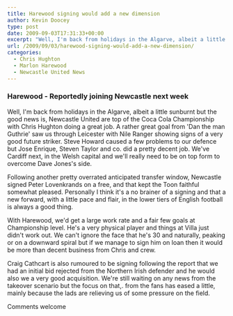 ```yaml
---
title: Harewood signing would add a new dimension
author: Kevin Doocey
type: post
date: 2009-09-03T17:31:33+00:00
excerpt: "Well, I'm back from holidays in the Algarve, albeit a little sunburnt but the good news is, Newcastle United are .."
url: /2009/09/03/harewood-signing-would-add-a-new-dimension/
categories:
  - Chris Hughton
  - Marlon Harewood
  - Newcastle United News
---
```


### Harewood - Reportedly joining Newcastle next week

Well, I'm back from holidays in the Algarve, albeit a little sunburnt but the good news is, Newcastle United are top of the Coca Cola Championship with Chris Hughton doing a great job. A rather great goal from 'Dan the man Guthrie' saw us through Leicester with Nile Ranger showing signs of a very good future striker. Steve Howard caused a few problems to our defence but Jose Enrique, Steven Taylor and co. did a pretty decent job. We've Cardiff next, in the Welsh capital and we'll really need to be on top form to overcome Dave Jones's side.

Following another pretty overrated anticipated transfer window, Newcastle signed Peter Lovenkrands on a free, and that kept the Toon faithful somewhat pleased. Personally I think it's a no brainer of a signing and that a new forward, with a little pace and flair, in the lower tiers of English football is always a good thing.

With Harewood, we'd get a large work rate and a fair few goals at Championship level. He's a very physical player and things at Villa just didn't work out. We can't ignore the face that he's 30 and naturally, peaking or on a downward spiral but if we manage to sign him on loan then it would be more than decent business from Chris and crew.

Craig Cathcart is also rumoured to be signing following the report that we had an initial bid rejected from the Northern Irish defender and he would also we a very good acquisition. We're still waiting on any news from the takeover scenario but the focus on that,. from the fans has eased a little, mainly because the lads are relieving us of some pressure on the field.

Comments welcome
